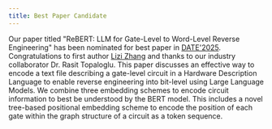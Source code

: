```yaml
---
title: Best Paper Candidate
---
```


Our paper titled "ReBERT: LLM for Gate-Level to Word-Level Reverse Engineering" has been nominated for best paper in [DATE'2025](https://www.date-conference.com/). Congratulations to first author [Lizi Zhang](https://wiscad.github.io/wiscad/members/lizi-zhang.html) and thanks to our industry collaborator Dr. Rasit Topaloglu. This paper discusses an effective way to encode a text file describing a gate-level circuit in a Hardware Description Language to enable reverse engineering into bit-level using Large Language Models. We combine three embedding schemes to encode circuit information to best be understood by the BERT model. This includes a novel tree-based positional embedding scheme to encode the position of each gate within the graph structure of a circuit as a token sequence.
